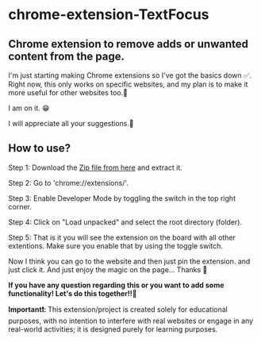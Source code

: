 # chrome-extension-TextFocus
## Chrome extension to remove adds or unwanted content from the page.
<p>I'm just starting making Chrome extensions so I've got the basics down ✅. Right now, this only works on specific websites, and my plan is to make it more useful for other websites too.🚀
<p>I am on it. 😁</p>
<p>I will appreciate all your suggestions.🫡</p>

## How to use?
<p>Step 1: Download the <a href="https://github.com/21parth/chrome-extension-TextFocus">Zip file from here</a> and extract it.</p>
<p>Step 2: Go to 'chrome://extensions/'.</p>
<p>Step 3: Enable Developer Mode by toggling the switch in the top right corner.</p>
<p>Step 4: Click on "Load unpacked" and select the root directory (folder).</p>
<p>Step 5: That is it you will see the extension on the board with all other extentions. Make sure you enable that by using the toggle switch.</p>
<p>Now I think you can go to the website and then just pin the extension. and just click it. And just enjoy the magic on the page... Thanks 🚀</p>
<p><b>If you have any question regarding this or you want to add some functionality! Let's do this together!!🚀</b></p>
<p><b>Important❗️: </b>This extension/project is created solely for educational purposes, with no intention to interfere with real websites or engage in any real-world activities; it is designed purely for learning purposes.</p>
